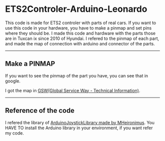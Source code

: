 # ETS2Controler-Arduino-Leonardo

This code is made for ETS2 controler with parts of real cars.
If you want to use this code in your hardware, you have to make a pinmap and set pins where they should be.
I made this code and hardware with the parts those are in Tuxcan ix since 2010 of Hyundai.
I refered to the pinmap of each part, and made the map of connection with arduino and connector of the parts.

***

## Make a PINMAP

If you want to see the pinmap of the part you have, you can see that in google.

I got the map in [GSW(Global Service Way - Technical Information)](https://gsw.hyundai.com).
***

## Reference of the code

I refered the library of [ArduinoJoystickLibrary made by MHeironimus](https://github.com/MHeironimus/ArduinoJoystickLibrary).
You HAVE TO install the Arduino library in your environment, if you want refer my code.

